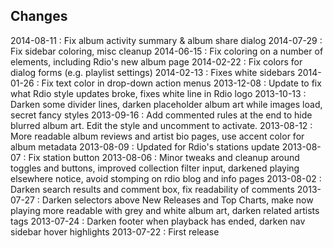Changes
-------

2014-08-11 : Fix album activity summary & album share dialog
2014-07-29 : Fix sidebar coloring, misc cleanup
2014-06-15 : Fix coloring on a number of elements, including Rdio's new album page
2014-02-22 : Fix colors for dialog forms (e.g. playlist settings)
2014-02-13 : Fixes white sidebars
2014-01-26 : Fix text color in drop-down action menus
2013-12-08 : Update to fix what Rdio style updates broke, fixes white line in Rdio logo
2013-10-13 : Darken some divider lines, darken placeholder album art while images load, secret fancy styles
2013-09-16 : Add commented rules at the end to hide blurred album art. Edit the style and uncomment to activate.
2013-08-12 : More readable album reviews and artist bio pages, use accent color for album metadata
2013-08-09 : Updated for Rdio's stations update
2013-08-07 : Fix station button
2013-08-06 : Minor tweaks and cleanup around toggles and buttons, improved collection filter input, darkened playing elsewhere notice, avoid stomping on rdio blog and info pages
2013-08-02 : Darken search results and comment box, fix readability of comments
2013-07-27 : Darken selectors above New Releases and Top Charts, make now playing more readable with grey and white album art, darken related artists tags
2013-07-24 : Darken footer when playback has ended, darken nav sidebar hover highlights
2013-07-22 : First release
